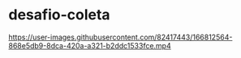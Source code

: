 # desafio-coleta


https://user-images.githubusercontent.com/82417443/166812564-868e5db9-8dca-420a-a321-b2ddc1533fce.mp4

